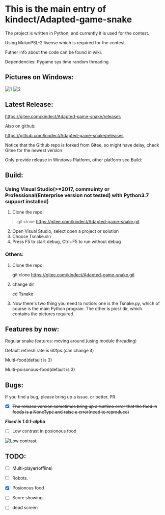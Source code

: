 # This is the main entry of kindect/Adapted-game-snake
The project is written in Python, and currently it is used for the contest.

Using MulanPSL-2 lisense which is required for the contest.

Futher info about the code can be found in wiki.

Dependencies: Pygame sys time random threading

## Pictures on Windows:
![1](https://images.gitee.com/uploads/images/2020/0802/144029_0eec6591_6537938.png "Screenshot (4).png")
![2](https://images.gitee.com/uploads/images/2020/0802/144046_36e1e283_6537938.png "Screenshot (5).png")
## Latest Release:
https://gitee.com/kindect/Adapted-game-snake/releases

Also on github:

https://github.com/kindect/Adapted-game-snake/releases

Notice that the Github repo is forked from Gitee, so might have delay, check Gitee for the newest version

Only provide release in Windows Platform, other platform see Build:

## Build:
### Using Visual Studio(>=2017, commuinty or Professional(Enterprise version not tested) with Python3.7 support installed)
1. Clone the repo:
> git clone https://gitee.com/kindect/Adapted-game-snake.git
2. Open Visual Studio, select open a project or solution
3. Choose Tsnake.sln
4. Press F5 to start debug, Ctrl+F5 to run without debug

###  Others:
1. Clone the repo:

	git clone https://gitee.com/kindect/Adapted-game-snake.git

2. change dir

	cd Tsnake

3. Now there's two thing you need to notice: one is the Tsnake.py, which of course is the main Python program. The other is pics/ dir, which contains the pictures required.

## Features by now:
Regular snake features: moving around.(using module threading)

Default refresh rate is 60fps.(can change it)

Multi-food(default is 3)

Multi-poisonous-food(default is 3)

## Bugs:
If you find a bug, please bring up a issue, or better, PR
* [x] ~~The release version sometimes bring up a runtime error that the food in foods is a NoneType and raise a error(need to reproduce)~~

***Fixed in 1.0.1-alpha***

* [ ] Low contrast in posionous food

![Low contrast](https://images.gitee.com/uploads/images/2020/0802/150242_ec74553b_6537938.png "Capture.PNG")

## TODO:
* [ ] Multi-player(offline)

* [ ] Robots.

* [x] Posionous food

* [ ] Score showing

* [ ] dead screen